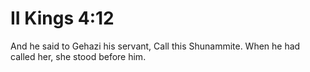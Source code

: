 # II Kings 4:12

And he said to Gehazi his servant, Call this Shunammite. When he had called her, she stood before him.
